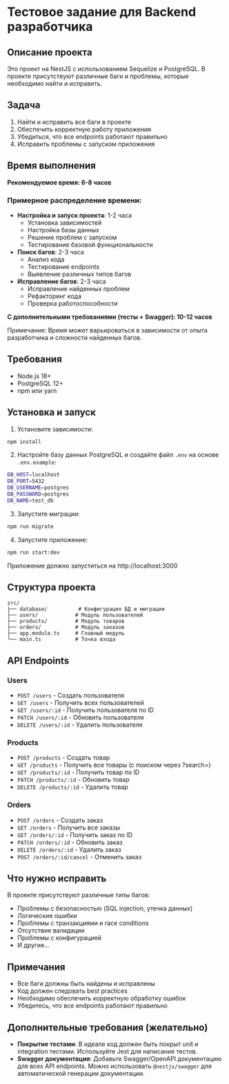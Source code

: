 # Тестовое задание для Backend разработчика

## Описание проекта

Это проект на NestJS с использованием Sequelize и PostgreSQL. В проекте присутствуют различные баги и проблемы, которые необходимо найти и исправить.

## Задача

1. Найти и исправить все баги в проекте
2. Обеспечить корректную работу приложения
3. Убедиться, что все endpoints работают правильно
4. Исправить проблемы с запуском приложения

## Время выполнения

**Рекомендуемое время: 6-8 часов**

### Примерное распределение времени:
- **Настройка и запуск проекта**: 1-2 часа
  - Установка зависимостей
  - Настройка базы данных
  - Решение проблем с запуском
  - Тестирование базовой функциональности
- **Поиск багов**: 2-3 часа
  - Анализ кода
  - Тестирование endpoints
  - Выявление различных типов багов
- **Исправление багов**: 2-3 часа
  - Исправление найденных проблем
  - Рефакторинг кода
  - Проверка работоспособности

**С дополнительными требованиями (тесты + Swagger): 10-12 часов**

Примечание: Время может варьироваться в зависимости от опыта разработчика и сложности найденных багов.

## Требования

- Node.js 18+
- PostgreSQL 12+
- npm или yarn

## Установка и запуск

1. Установите зависимости:
```bash
npm install
```

2. Настройте базу данных PostgreSQL и создайте файл `.env` на основе `.env.example`:
```bash
DB_HOST=localhost
DB_PORT=5432
DB_USERNAME=postgres
DB_PASSWORD=postgres
DB_NAME=test_db
```

3. Запустите миграции:
```bash
npm run migrate
```

4. Запустите приложение:
```bash
npm run start:dev
```

Приложение должно запуститься на http://localhost:3000

## Структура проекта

```
src/
├── database/          # Конфигурация БД и миграции
├── users/            # Модуль пользователей
├── products/         # Модуль товаров
├── orders/           # Модуль заказов
├── app.module.ts     # Главный модуль
└── main.ts           # Точка входа
```

## API Endpoints

### Users
- `POST /users` - Создать пользователя
- `GET /users` - Получить всех пользователей
- `GET /users/:id` - Получить пользователя по ID
- `PATCH /users/:id` - Обновить пользователя
- `DELETE /users/:id` - Удалить пользователя

### Products
- `POST /products` - Создать товар
- `GET /products` - Получить все товары (с поиском через ?search=)
- `GET /products/:id` - Получить товар по ID
- `PATCH /products/:id` - Обновить товар
- `DELETE /products/:id` - Удалить товар

### Orders
- `POST /orders` - Создать заказ
- `GET /orders` - Получить все заказы
- `GET /orders/:id` - Получить заказ по ID
- `PATCH /orders/:id` - Обновить заказ
- `DELETE /orders/:id` - Удалить заказ
- `POST /orders/:id/cancel` - Отменить заказ

## Что нужно исправить

В проекте присутствуют различные типы багов:
- Проблемы с безопасностью (SQL injection, утечка данных)
- Логические ошибки
- Проблемы с транзакциями и race conditions
- Отсутствие валидации
- Проблемы с конфигурацией
- И другие...

## Примечания

- Все баги должны быть найдены и исправлены
- Код должен следовать best practices
- Необходимо обеспечить корректную обработку ошибок
- Убедитесь, что все endpoints работают правильно

## Дополнительные требования (желательно)

- **Покрытие тестами**: В идеале код должен быть покрыт unit и integration тестами. Используйте Jest для написания тестов.
- **Swagger документация**: Добавьте Swagger/OpenAPI документацию для всех API endpoints. Можно использовать `@nestjs/swagger` для автоматической генерации документации.

